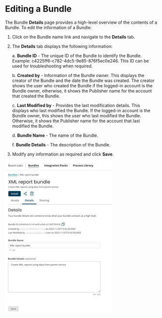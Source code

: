 

# Editing a Bundle 

<head>
  <meta name="guidename" content="Bundles"/>
  <meta name="context" content="65f83f01-05b5-40ff-8af1-240895502284"/>
</head>

The Bundle **Details** page provides a high-level overview of the contents of a Bundle. 
To edit the information of a Bundle:
1. Click on the Bundle name link and navigate to the **Details** tab.
2. The **Details** tab displays the following information:

    a. **Bundle ID** - The unique ID of the Bundle to identify the Bundle. Example: c4225ff6-c782-4dc5-9e85-876f5ec0e246. This ID can be used for troubleshooting when required.

    b. **Created by** - Information of the Bundle owner. This displays the creator of the Bundle and the date the Bundle was created.  The creator shows the user who created the Bundle if the logged-in account is the Bundle owner, otherwise, it shows the Publisher name for the account that created the Bundle.

    c. **Last Modified by** - Provides the last modification details. This displays who last modified the Bundle.  If the logged-in account is the Bundle owner, this shows the user who last modified the Bundle.  Otherwise, it shows the Publisher name for the account that last modified the Bundle.

    d. **Bundle Name** - The name of the Bundle. 

    f. **Bundle Details** - The description of the Bundle. 
3. Modify any information as required and click **Save**.

![](Images/img_bundles_editing_bundle.png)


